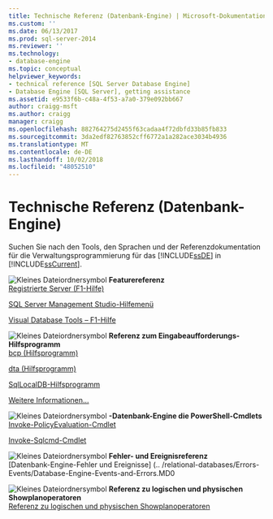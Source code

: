 ```yaml
---
title: Technische Referenz (Datenbank-Engine) | Microsoft-Dokumentation
ms.custom: ''
ms.date: 06/13/2017
ms.prod: sql-server-2014
ms.reviewer: ''
ms.technology:
- database-engine
ms.topic: conceptual
helpviewer_keywords:
- technical reference [SQL Server Database Engine]
- Database Engine [SQL Server], getting assistance
ms.assetid: e9533f6b-c48a-4f53-a7a0-379e092bb667
author: craigg-msft
ms.author: craigg
manager: craigg
ms.openlocfilehash: 882764275d2455f63cadaa4f72dbfd33b85fb833
ms.sourcegitcommit: 3da2edf82763852cff6772a1a282ace3034b4936
ms.translationtype: MT
ms.contentlocale: de-DE
ms.lasthandoff: 10/02/2018
ms.locfileid: "48052510"
---
```

# <a name="technical-reference-database-engine"></a>Technische Referenz (Datenbank-Engine)
  Suchen Sie nach den Tools, den Sprachen und der Referenzdokumentation für die Verwaltungsprogrammierung für das [!INCLUDE[ssDE](../includes/ssde-md.md)] in [!INCLUDE[ssCurrent](../includes/sscurrent-md.md)].  
  
 ![Kleines Dateiordnersymbol](../../2014/integration-services/media/filefolder-small.gif "Kleines Dateiordnersymbol") **Featurereferenz**  
 [Registrierte Server (F1-Hilfe)](../ssms/register-servers/registered-servers-f1-help.md)  
  
 [SQL Server Management Studio-Hilfemenü](../ssms/menu-help/sql-server-management-studio-menu-help.md)  
  
 [Visual Database Tools – F1-Hilfe](../ssms/visual-db-tools/visual-database-tools-f1-help.md)  
  
 ![Kleines Dateiordnersymbol](../../2014/integration-services/media/filefolder-small.gif "Small File Folder Icon") **Referenz zum Eingabeaufforderungs-Hilfsprogramm**  
 [bcp (Hilfsprogramm)](../tools/bcp-utility.md)  
  
 [dta (Hilfsprogramm)](../tools/dta/dta-utility.md)  
  
 [SqlLocalDB-Hilfsprogramm](../tools/sqllocaldb-utility.md)  
  
 [Weitere Informationen…](../tools/command-prompt-utility-reference-database-engine.md)  
  
 ![Kleines Dateiordnersymbol](../../2014/integration-services/media/filefolder-small.gif "Small File Folder Icon") **-Datenbank-Engine die PowerShell-Cmdlets**  
 [Invoke-PolicyEvaluation-Cmdlet](../../2014/database-engine/invoke-policyevaluation-cmdlet.md)  
  
 [Invoke-Sqlcmd-Cmdlet](../../2014/database-engine/invoke-sqlcmd-cmdlet.md)  
  
 ![Kleines Dateiordnersymbol](../../2014/integration-services/media/filefolder-small.gif "Small File Folder Icon") **Fehler- und Ereignisreferenz**  
 [Datenbank-Engine-Fehler und Ereignisse] (.. /relational-databases/Errors-Events/Database-Engine-Events-and-Errors.MD0  
  
 ![Kleines Dateiordnersymbol](../../2014/integration-services/media/filefolder-small.gif "Small File Folder Icon") **Referenz zu logischen und physischen Showplanoperatoren**  
 [Referenz zu logischen und physischen Showplanoperatoren](../relational-databases/showplan-logical-and-physical-operators-reference.md)  
  
  
